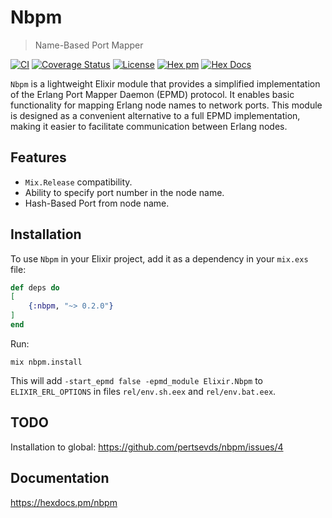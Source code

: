 # Nbpm

> Name-Based Port Mapper

[![CI](https://github.com/pertsevds/nbpm/actions/workflows/ci.yml/badge.svg)](https://github.com/pertsevds/nbpm/actions/workflows/ci.yml)
[![Coverage Status](https://coveralls.io/repos/github/pertsevds/nbpm/badge.svg?branch=2-usage-docs)](https://coveralls.io/github/pertsevds/nbpm?branch=2-usage-docs)
[![License](https://img.shields.io/hexpm/l/nbpm.svg)](https://hex.pm/packages/nbpm)
[![Hex pm](https://img.shields.io/hexpm/v/nbpm.svg?style=flat)](https://hex.pm/packages/nbpm)
[![Hex Docs](https://img.shields.io/badge/hex-docs-lightgreen.svg)](https://hexdocs.pm/nbpm)

`Nbpm` is a lightweight Elixir module that provides a simplified implementation of the Erlang Port Mapper Daemon (EPMD) protocol. It enables basic functionality for mapping Erlang node names to network ports. This module is designed as a convenient alternative to a full EPMD implementation, making it easier to facilitate communication between Erlang nodes.

## Features

-   `Mix.Release` compatibility.
-   Ability to specify port number in the node name.
-   Hash-Based Port from node name.

## Installation

To use `Nbpm` in your Elixir project, add it as a dependency in your `mix.exs` file:

```elixir
def deps do
[
    {:nbpm, "~> 0.2.0"}
]
end
```

Run:
```shell
mix nbpm.install
```

This will add `-start_epmd false -epmd_module Elixir.Nbpm` to `ELIXIR_ERL_OPTIONS` in files `rel/env.sh.eex` and `rel/env.bat.eex`.

## TODO

Installation to global: https://github.com/pertsevds/nbpm/issues/4

## Documentation

https://hexdocs.pm/nbpm
